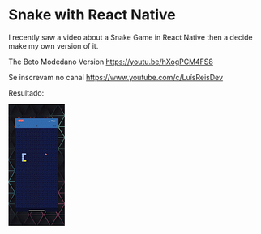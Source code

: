 # Snake with React Native

I recently saw a video about a Snake Game in React Native then a decide make my own version of it.

The Beto Modedano Version
https://youtu.be/hXogPCM4FS8

Se inscrevam no canal
https://www.youtube.com/c/LuísReisDev

Resultado:

![Alt Text](https://github.com/luisreiskeys/snake/blob/main/screen.gif)
